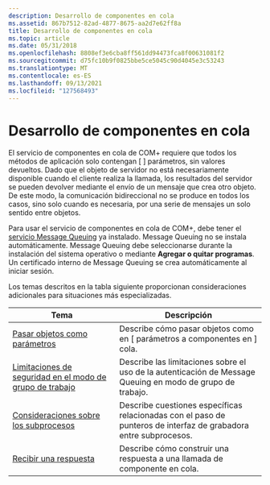 ```yaml
---
description: Desarrollo de componentes en cola
ms.assetid: 867b7512-82ad-4877-8675-aa2d7e62ff8a
title: Desarrollo de componentes en cola
ms.topic: article
ms.date: 05/31/2018
ms.openlocfilehash: 8808ef3e6cba8ff561dd94473fca8f00631081f2
ms.sourcegitcommit: d75fc10b9f0825bbe5ce5045c90d4045e3c53243
ms.translationtype: MT
ms.contentlocale: es-ES
ms.lasthandoff: 09/13/2021
ms.locfileid: "127568493"
---
```

# <a name="developing-queued-components"></a>Desarrollo de componentes en cola

El servicio de componentes en cola de COM+ requiere que todos los métodos de aplicación solo contengan \[ \] parámetros, sin valores devueltos. Dado que el objeto de servidor no está necesariamente disponible cuando el cliente realiza la llamada, los resultados del servidor se pueden devolver mediante el envío de un mensaje que crea otro objeto. De este modo, la comunicación bidireccional no se produce en todos los casos, sino solo cuando es necesaria, por una serie de mensajes un solo sentido entre objetos.

Para usar el servicio de componentes en cola de COM+, debe tener el [servicio Message Queuing](/previous-versions/windows/desktop/legacy/ms711472(v=vs.85)) ya instalado. Message Queuing no se instala automáticamente. Message Queuing debe seleccionarse durante la instalación del sistema operativo o mediante **Agregar o quitar programas**. Un certificado interno de Message Queuing se crea automáticamente al iniciar sesión.

Los temas descritos en la tabla siguiente proporcionan consideraciones adicionales para situaciones más especializadas.



| Tema                                                                                           | Descripción                                                                                            |
|-------------------------------------------------------------------------------------------------|--------------------------------------------------------------------------------------------------------|
| [Pasar objetos como parámetros](passing-objects-as-parameters.md)<br/>                   | Describe cómo pasar objetos como en \[ parámetros a componentes en \] cola.<br/>                    |
| [Limitaciones de seguridad en el modo de grupo de trabajo](security-limitations-in-workgroup-mode.md)<br/> | Describe las limitaciones sobre el uso de la autenticación de Message Queuing en modo de grupo de trabajo.<br/>       |
| [Consideraciones sobre los subprocesos](threading-considerations.md)<br/>                             | Describe cuestiones específicas relacionadas con el paso de punteros de interfaz de grabadora entre subprocesos.<br/> |
| [Recibir una respuesta](receiving-a-response.md)<br/>                                     | Describe cómo construir una respuesta a una llamada de componente en cola.<br/>                           |



 

 

 




